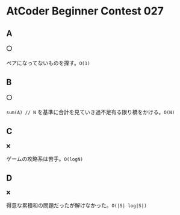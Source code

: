 # AtCoder Beginner Contest 027

## A

:o:

ペアになってないものを探す。`O(1)`

## B

:o:

`sum(A) // N` を基準に合計を見ていき過不足有る限り橋をかける。`O(N)`

## C

:x:

ゲームの攻略系は苦手。`O(logN)`

## D

:x:

得意な累積和の問題だったが解けなかった。`O(|S| log|S|)`
